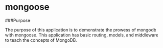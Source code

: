 # mongoose

###Purpose

  The purpose of this application is to demonstrate the prowess of mongodb with mongoose. This application has basic routing, models, and middleware to teach the concepts of MongoDB.


  
